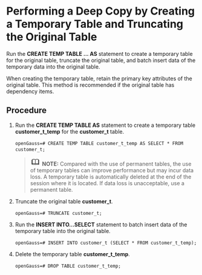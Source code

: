 # Performing a Deep Copy by Creating a Temporary Table and Truncating the Original Table<a name="EN-US_TOPIC_0289899871"></a>

Run the  **CREATE TEMP TABLE ... AS**  statement to create a temporary table for the original table, truncate the original table, and batch insert data of the temporary data into the original table.

When creating the temporary table, retain the primary key attributes of the original table. This method is recommended if the original table has dependency items.

## Procedure<a name="en-us_topic_0283136942_en-us_topic_0237121144_en-us_topic_0165787116_section1098017411363"></a>

1.  Run the  **CREATE TEMP TABLE AS**  statement to create a temporary table  **customer\_t\_temp**  for the  **customer\_t**  table.

    ```
    openGauss=# CREATE TEMP TABLE customer_t_temp AS SELECT * FROM customer_t;
    ```

    >![](public_sys-resources/icon-note.gif) **NOTE:** 
    >Compared with the use of permanent tables, the use of temporary tables can improve performance but may incur data loss. A temporary table is automatically deleted at the end of the session where it is located. If data loss is unacceptable, use a permanent table.

2.  Truncate the original table  **customer\_t**.

    ```
    openGauss=# TRUNCATE customer_t;
    ```

3.  Run the  **INSERT INTO...SELECT**  statement to batch insert data of the temporary table into the original table.

    ```
    openGauss=# INSERT INTO customer_t (SELECT * FROM customer_t_temp);
    ```

4.  Delete the temporary table  **customer\_t\_temp**.

    ```
    openGauss=# DROP TABLE customer_t_temp;
    ```


